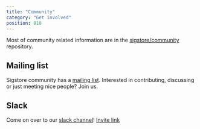 ```yaml
---
title: "Community"
category: "Get involved"
position: 810
---
```


Most of community related information are in the [sigstore/community](https://github.com/sigstore/community/) repository.

## Mailing list

Sigstore community has a [mailing list](https://groups.google.com/g/sigstore-dev). Interested in contributing, discussing or just meeting nice people? Join us.

## Slack

Come on over to our [slack channel](https://sigstore.slack.com)!
[Invite link](https://join.slack.com/t/sigstore/shared_invite/zt-19g6gxfu9-G4rD1hrvFMr08uDc1_OtDg)

